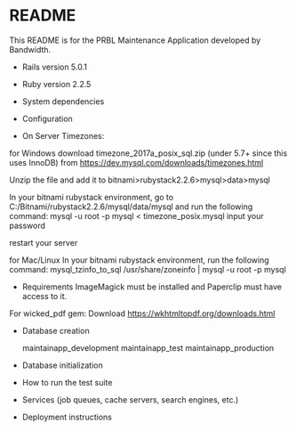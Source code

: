# README

This README is for the PRBL Maintenance Application developed by Bandwidth. 

* Rails version 5.0.1

* Ruby version 2.2.5

* System dependencies

* Configuration

* On Server Timezones:

for Windows
download timezone_2017a_posix_sql.zip (under 5.7+ since this uses InnoDB) from https://dev.mysql.com/downloads/timezones.html

Unzip the file and add it to bitnami>rubystack2.2.6>mysql>data>mysql

In your bitnami rubystack environment, go to C:/Bitnami/rubystack2.2.6/mysql/data/mysql and run the following command:
mysql -u root -p mysql < timezone_posix.mysql
input your password

restart your server

for Mac/Linux
In your bitnami rubystack environment, run the following command: 
mysql_tzinfo_to_sql /usr/share/zoneinfo | mysql -u root -p mysql

* Requirements
ImageMagick must be installed and Paperclip must have access to it.

For wicked_pdf gem:
Download https://wkhtmltopdf.org/downloads.html

* Database creation

	maintainapp_development
	maintainapp_test
	maintainapp_production

* Database initialization

* How to run the test suite

* Services (job queues, cache servers, search engines, etc.)

* Deployment instructions


